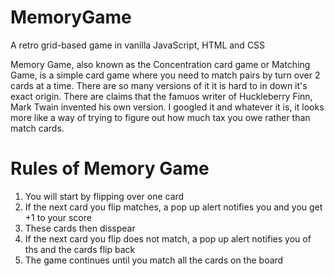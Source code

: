 # MemoryGame

A retro grid-based game in vanilla JavaScript, HTML and CSS

Memory Game, also known as the Concentration card game or Matching Game, is a simple card game where you need to match pairs by turn over 2 cards at a time. There are so many versions of it it is hard to in down it's exact origin. There are claims that the famuos writer of Huckleberry Finn, Mark Twain invented his own version. I googled it and whatever it is, it looks more like a way of trying to figure out how much tax you owe rather than match cards.

# Rules of Memory Game
1. You will start by flipping over one card
2. If the next card you flip matches, a pop up alert notifies you and you get +1 to your score
3. These cards then disspear
4. If the next card you flip does not match, a pop up alert notifies you of ths and the cards flip back
5. The game continues until you match all the cards on the board
